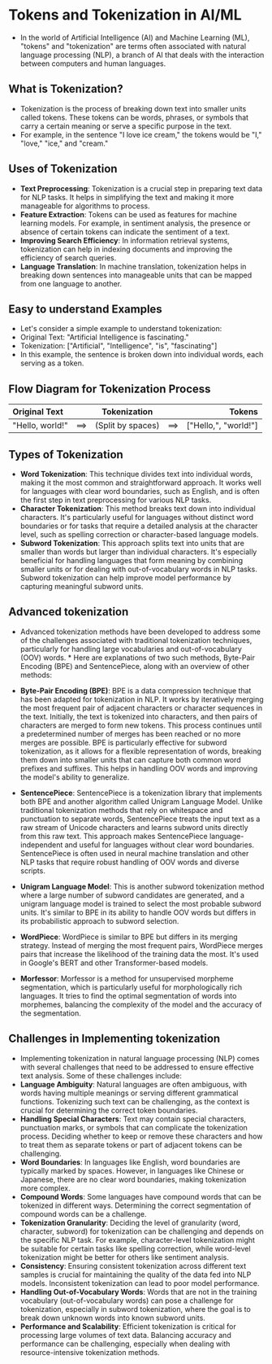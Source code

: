 # Tokens and Tokenization in AI/ML
* In the world of Artificial Intelligence (AI) and Machine Learning (ML), "tokens" and "tokenization" are terms often associated with natural language processing (NLP), a branch of AI that deals with the interaction between computers and human languages.

## What is Tokenization?
* Tokenization is the process of breaking down text into smaller units called tokens. These tokens can be words, phrases, or symbols that carry a certain meaning or serve a specific purpose in the text. 
* For example, in the sentence "I love ice cream," the tokens would be "I," "love," "ice," and "cream."

## Uses of Tokenization
* **Text Preprocessing**: Tokenization is a crucial step in preparing text data for NLP tasks. It helps in simplifying the text and making it more manageable for algorithms to process.
* **Feature Extraction**: Tokens can be used as features for machine learning models. For example, in sentiment analysis, the presence or absence of certain tokens can indicate the sentiment of a text.
* **Improving Search Efficiency**: In information retrieval systems, tokenization can help in indexing documents and improving the efficiency of search queries.
* **Language Translation**: In machine translation, tokenization helps in breaking down sentences into manageable units that can be mapped from one language to another.

## Easy to understand Examples
* Let's consider a simple example to understand tokenization:
* Original Text: "Artificial Intelligence is fascinating."
* Tokenization: ["Artificial", "Intelligence", "is", "fascinating"]
* In this example, the sentence is broken down into individual words, each serving as a token.

## Flow Diagram for Tokenization Process
| Original Text    | | Tokenization || Tokens |
| :----------------|:-: | :------: |:-:| ----: |
| "Hello, world!"  |==>| (Split by spaces) |==>| ["Hello,", "world!"] |


## Types of Tokenization
* **Word Tokenization**: This technique divides text into individual words, making it the most common and straightforward approach. It works well for languages with clear word boundaries, such as English, and is often the first step in text preprocessing for various NLP tasks.
* **Character Tokenization**: This method breaks text down into individual characters. It's particularly useful for languages without distinct word boundaries or for tasks that require a detailed analysis at the character level, such as spelling correction or character-based language models.
* **Subword Tokenization**: This approach splits text into units that are smaller than words but larger than individual characters. It's especially beneficial for handling languages that form meaning by combining smaller units or for dealing with out-of-vocabulary words in NLP tasks. Subword tokenization can help improve model performance by capturing meaningful subword units.

## Advanced tokenization
* Advanced tokenization methods have been developed to address some of the challenges associated with traditional tokenization techniques, particularly for handling large vocabularies and out-of-vocabulary (OOV) words. * Here are explanations of two such methods, Byte-Pair Encoding (BPE) and SentencePiece, along with an overview of other methods:

* **Byte-Pair Encoding (BPE)**: BPE is a data compression technique that has been adapted for tokenization in NLP. It works by iteratively merging the most frequent pair of adjacent characters or character sequences in the text. Initially, the text is tokenized into characters, and then pairs of characters are merged to form new tokens. This process continues until a predetermined number of merges has been reached or no more merges are possible. BPE is particularly effective for subword tokenization, as it allows for a flexible representation of words, breaking them down into smaller units that can capture both common word prefixes and suffixes. This helps in handling OOV words and improving the model's ability to generalize.
* **SentencePiece**: SentencePiece is a tokenization library that implements both BPE and another algorithm called Unigram Language Model. Unlike traditional tokenization methods that rely on whitespace and punctuation to separate words, SentencePiece treats the input text as a raw stream of Unicode characters and learns subword units directly from this raw text. This approach makes SentencePiece language-independent and useful for languages without clear word boundaries. SentencePiece is often used in neural machine translation and other NLP tasks that require robust handling of OOV words and diverse scripts.
* **Unigram Language Model**: This is another subword tokenization method where a large number of subword candidates are generated, and a unigram language model is trained to select the most probable subword units. It's similar to BPE in its ability to handle OOV words but differs in its probabilistic approach to subword selection.
* **WordPiece**: WordPiece is similar to BPE but differs in its merging strategy. Instead of merging the most frequent pairs, WordPiece merges pairs that increase the likelihood of the training data the most. It's used in Google's BERT and other Transformer-based models.
* **Morfessor**: Morfessor is a method for unsupervised morpheme segmentation, which is particularly useful for morphologically rich languages. It tries to find the optimal segmentation of words into morphemes, balancing the complexity of the model and the accuracy of the segmentation.

## Challenges in Implementing tokenization
* Implementing tokenization in natural language processing (NLP) comes with several challenges that need to be addressed to ensure effective text analysis. Some of these challenges include:
* **Language Ambiguity**: Natural languages are often ambiguous, with words having multiple meanings or serving different grammatical functions. Tokenizing such text can be challenging, as the context is crucial for determining the correct token boundaries.
* **Handling Special Characters**: Text may contain special characters, punctuation marks, or symbols that can complicate the tokenization process. Deciding whether to keep or remove these characters and how to treat them as separate tokens or part of adjacent tokens can be challenging.
* **Word Boundaries**: In languages like English, word boundaries are typically marked by spaces. However, in languages like Chinese or Japanese, there are no clear word boundaries, making tokenization more complex.
* **Compound Words**: Some languages have compound words that can be tokenized in different ways. Determining the correct segmentation of compound words can be a challenge.
* **Tokenization Granularity**: Deciding the level of granularity (word, character, subword) for tokenization can be challenging and depends on the specific NLP task. For example, character-level tokenization might be suitable for certain tasks like spelling correction, while word-level tokenization might be better for others like sentiment analysis.
* **Consistency**: Ensuring consistent tokenization across different text samples is crucial for maintaining the quality of the data fed into NLP models. Inconsistent tokenization can lead to poor model performance.
* **Handling Out-of-Vocabulary Words**: Words that are not in the training vocabulary (out-of-vocabulary words) can pose a challenge for tokenization, especially in subword tokenization, where the goal is to break down unknown words into known subword units.
* **Performance and Scalability**: Efficient tokenization is critical for processing large volumes of text data. Balancing accuracy and performance can be challenging, especially when dealing with resource-intensive tokenization methods.